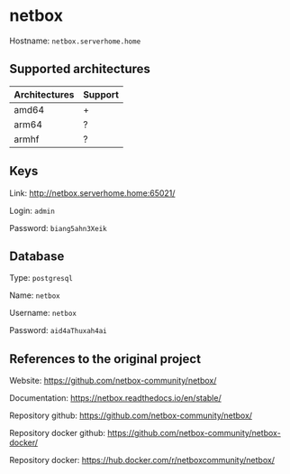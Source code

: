 # netbox
Hostname: `netbox.serverhome.home`

## Supported architectures
| Architectures | Support |
| :------------ | :------ |
| amd64         | +       |
| arm64         | ?       |
| armhf         | ?       |

## Keys
Link: http://netbox.serverhome.home:65021/

Login: `admin`

Password: `biang5ahn3Xeik`

## Database
Type: `postgresql`

Name: `netbox`

Username: `netbox`

Password: `aid4aThuxah4ai`

## References to the original project
Website: https://github.com/netbox-community/netbox/

Documentation: https://netbox.readthedocs.io/en/stable/

Repository github: https://github.com/netbox-community/netbox/

Repository docker github: https://github.com/netbox-community/netbox-docker/

Repository docker: https://hub.docker.com/r/netboxcommunity/netbox/